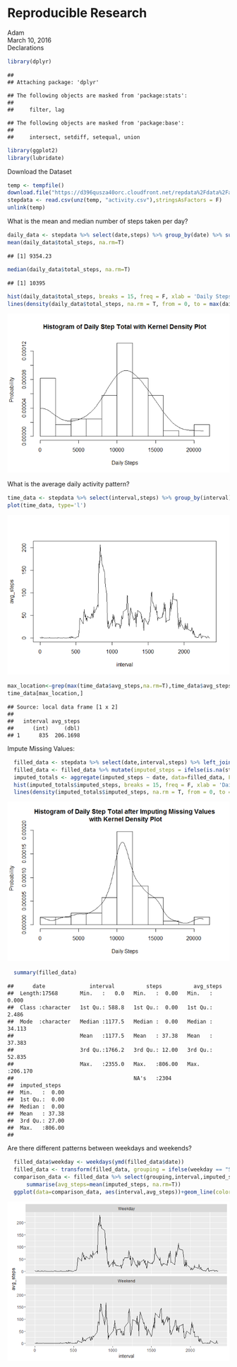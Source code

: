 # Reproducible Research
Adam  
March 10, 2016  
Declarations

```r
library(dplyr)
```

```
## 
## Attaching package: 'dplyr'
```

```
## The following objects are masked from 'package:stats':
## 
##     filter, lag
```

```
## The following objects are masked from 'package:base':
## 
##     intersect, setdiff, setequal, union
```

```r
library(ggplot2)
library(lubridate)
```
Download the Dataset

```r
temp <- tempfile()
download.file("https://d396qusza40orc.cloudfront.net/repdata%2Fdata%2Factivity.zip",temp)
stepdata <- read.csv(unz(temp, "activity.csv"),stringsAsFactors = F)
unlink(temp)
```

What is the mean and median number of steps taken per day?

```r
daily_data <- stepdata %>% select(date,steps) %>% group_by(date) %>% summarise(total_steps=sum(steps,na.rm=T))
mean(daily_data$total_steps, na.rm=T)
```

```
## [1] 9354.23
```

```r
median(daily_data$total_steps, na.rm=T)
```

```
## [1] 10395
```

```r
hist(daily_data$total_steps, breaks = 15, freq = F, xlab = 'Daily Steps', ylab = 'Probability', main = 'Histogram of Daily Step Total with Kernel Density Plot')
lines(density(daily_data$total_steps, na.rm = T, from = 0, to = max(daily_data$total_steps)))
```

![](PA1_template_files/figure-html/unnamed-chunk-3-1.png)

What is the average daily activity pattern?

```r
time_data <- stepdata %>% select(interval,steps) %>% group_by(interval) %>% summarise(avg_steps=mean(steps,na.rm=T))
plot(time_data, type='l')
```

![](PA1_template_files/figure-html/unnamed-chunk-4-1.png)

```r
max_location<-grep(max(time_data$avg_steps,na.rm=T),time_data$avg_steps)
time_data[max_location,]
```

```
## Source: local data frame [1 x 2]
## 
##   interval avg_steps
##      (int)     (dbl)
## 1      835  206.1698
```

Impute Missing Values:

```r
  filled_data <- stepdata %>% select(date,interval,steps) %>% left_join(time_data, by="interval")
  filled_data <- filled_data %>% mutate(imputed_steps = ifelse(is.na(steps),avg_steps,steps))
  imputed_totals <- aggregate(imputed_steps ~ date, data=filled_data, FUN=sum)
  hist(imputed_totals$imputed_steps, breaks = 15, freq = F, xlab = 'Daily Steps', ylab = 'Probability', main = 'Histogram of Daily Step Total after Imputing Missing Values\n with Kernel Density Plot')
  lines(density(imputed_totals$imputed_steps, na.rm = T, from = 0, to = max(imputed_totals$imputed_steps)))
```

![](PA1_template_files/figure-html/unnamed-chunk-5-1.png)

```r
  summary(filled_data)  
```

```
##      date              interval          steps          avg_steps      
##  Length:17568       Min.   :   0.0   Min.   :  0.00   Min.   :  0.000  
##  Class :character   1st Qu.: 588.8   1st Qu.:  0.00   1st Qu.:  2.486  
##  Mode  :character   Median :1177.5   Median :  0.00   Median : 34.113  
##                     Mean   :1177.5   Mean   : 37.38   Mean   : 37.383  
##                     3rd Qu.:1766.2   3rd Qu.: 12.00   3rd Qu.: 52.835  
##                     Max.   :2355.0   Max.   :806.00   Max.   :206.170  
##                                      NA's   :2304                      
##  imputed_steps   
##  Min.   :  0.00  
##  1st Qu.:  0.00  
##  Median :  0.00  
##  Mean   : 37.38  
##  3rd Qu.: 27.00  
##  Max.   :806.00  
## 
```



Are there different patterns between weekdays and weekends?

```r
  filled_data$weekday <- weekdays(ymd(filled_data$date))
  filled_data <- transform(filled_data, grouping = ifelse(weekday == "Saturday"|weekday == "Sunday","Weekend","Weekday"))
  comparison_data <- filled_data %>% select(grouping,interval,imputed_steps) %>% group_by(grouping,interval) %>%
      summarise(avg_steps=mean(imputed_steps, na.rm=T))
  ggplot(data=comparison_data, aes(interval,avg_steps))+geom_line(color="black")+facet_wrap(~grouping,nrow=2)
```

![](PA1_template_files/figure-html/unnamed-chunk-6-1.png)
